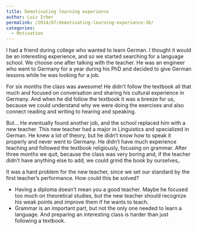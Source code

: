 ```yaml
---
title: Demotivating learning experience
author: Luiz Irber
permalink: /2014/07/demotivating-learning-experience-16/
categories:
  - Motivation
---
```

I had a friend during college who wanted to learn German. I thought it would be an interesting experience, and so we started searching for a language school. We choose one after talking with the teacher. He was an engineer who went to Germany for a year during his PhD and decided to give German lessons while he was looking for a job.

For six months the class was awesome! He didn&#8217;t follow the textbook all that much and focused on conversation and sharing his cultural experience in Germany. And when he did follow the textbook it was a breeze for us, because we could understand why we were doing the exercises and also connect reading and writing to hearing and speaking.

But&#8230; He eventually found another job, and the school replaced him with a new teacher. This new teacher had a major in Linguistics and specialized in German. He knew a lot of theory, but he didn&#8217;t know how to speak it properly and never went to Germany. He didn&#8217;t have much experience teaching and followed the textbook religiously, focusing on grammar. After three months we quit, because the class was very boring and, if the teacher didn&#8217;t have anything else to add, we could grind the book by ourselves,.

It was a hard problem for the new teacher, since we set our standard by the first teacher&#8217;s performance. How could this be solved?

*   Having a diploma doesn&#8217;t mean you a good teacher. Maybe he focused too much on theoretical studies, but the new teacher should recognize his weak points and improve them if he wants to teach.
*   Grammar is an important part, but not the only one needed to learn a language. And preparing an interesting class is harder than just following a textbook.
